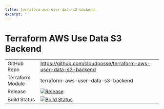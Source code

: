 ```yaml
---
title: terraform-aws-user-data-s3-backend
excerpt: ''
---
```


# Terraform AWS Use Data S3 Backend

|                  |                                                                                                                                                                                  |
|:-----------------|:---------------------------------------------------------------------------------------------------------------------------------------------------------------------------------|
| GitHub Repo      | <https://github.com/cloudposse/terraform-aws-user-data-s3-backend>                                                                                                               |
| Terraform Module | terraform-aws-user-data-s3-backend                                                                                                                                               |
| Release          | [![Release](https://img.shields.io/github/release/cloudposse/terraform-aws-user-data-s3-backend.svg)](https://github.com/cloudposse/terraform-aws-user-data-s3-backend/releases) |
| Build Status     | [![Build Status](https://travis-ci.org/cloudposse/terraform-aws-user-data-s3-backend.svg?branch=master)](https://travis-ci.org/cloudposse/terraform-aws-user-data-s3-backend)    |
